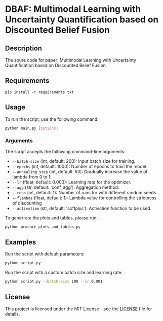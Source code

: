 # DBAF: Multimodal Learning with Uncertainty Quantification based on Discounted Belief Fusion
## Description

The soure code for paper: Multimodal Learning with Uncertainty Quantification based on Discounted Belief Fusion

## Requirements

```
pip install -r requirements.txt
```

## Usage

To run the script, use the following command:

```sh
python main.py [options]
```

### Arguments

The script accepts the following command-line arguments:

- `--batch-size` (int, default: 200): Input batch size for training.
- `--epochs` (int, default: 1000): Number of epochs to train the model.
- `--annealing_step` (int, default: 50): Gradually increase the value of lambda from 0 to 1.
- `--lr` (float, default: 0.003): Learning rate for the optimizer.
- `--agg` (str, default: 'conf_agg'): Aggregation method.
- `--runs` (int, default: 1): Number of runs for with different random seeds.  
- `--flambda` (float, default: 1): Lambda value for controlling the strictness of discounting
- `--activation` (str, default: 'softplus'): Activation function to be used.

To generrate the plots and tables, please run:
```sh
python produce_plots_and_tables.py
```

## Examples

Run the script with default parameters:

```sh
python script.py
```

Run the script with a custom batch size and learning rate:

```sh
python script.py --batch-size 100 --lr 0.001
```

## License

This project is licensed under the MIT License - see the [LICENSE](LICENSE) file for details.

